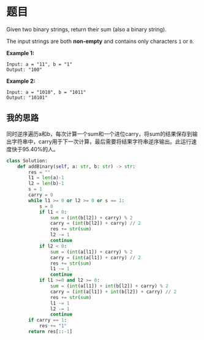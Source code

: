 # 题目

Given two binary strings, return their sum (also a binary string).

The input strings are both **non-empty** and contains only characters `1` or `0`.

**Example 1:**

```
Input: a = "11", b = "1"
Output: "100"
```

**Example 2:**

```
Input: a = "1010", b = "1011"
Output: "10101"
```

## 我的思路

同时逆序遍历a和b，每次计算一个sum和一个进位carry，将sum的结果保存到输出字符串中，carry用于下一次计算，最后需要将结果字符串逆序输出。此运行速度快于95.40%的人。

```python
class Solution:
    def addBinary(self, a: str, b: str) -> str:
        res = ""
        l1 = len(a)-1
        l2 = len(b)-1
        s = 1
        carry = 0
        while l1 >= 0 or l2 >= 0 or s == 1:
            s = 0
            if l1 < 0:
                sum = (int(b[l2]) + carry) % 2
                carry = (int(b[l2]) + carry) // 2
                res += str(sum)
                l2 -= 1
                continue
            if l2 < 0:
                sum = (int(a[l1]) + carry) % 2
                carry = (int(a[l1]) + carry) // 2
                res += str(sum)
                l1 -= 1
                continue
            if l1 >=0 and l2 >= 0:
                sum = (int(a[l1]) + int(b[l2]) + carry) % 2
                carry = (int(a[l1]) + int(b[l2]) + carry) // 2
                res += str(sum)
                l1 -= 1
                l2 -= 1
                continue
        if carry == 1:
            res += "1"
        return res[::-1]
```

